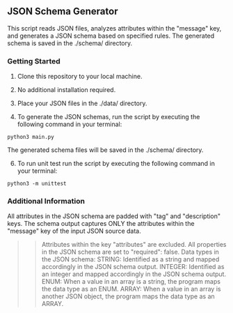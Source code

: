 
## JSON Schema Generator
This script reads JSON files, analyzes attributes within the "message" key, and generates a JSON schema based on specified rules. The generated schema is saved in the ./schema/ directory.

### Getting Started
1. Clone this repository to your local machine.

2. No additional installation required.

3. Place your JSON files in the ./data/ directory.

4. To generate the JSON schemas, run the script by executing the following command in your terminal:

`python3 main.py`

The generated schema files will be saved in the ./schema/ directory.

6. To run unit test  run the script by executing the following command in your terminal:

`python3 -m unittest`

### Additional Information
All attributes in the JSON schema are padded with "tag" and "description" keys.
The schema output captures ONLY the attributes within the "message" key of the input JSON source data.
>> Attributes within the key "attributes" are excluded.
>> All properties in the JSON schema are set to "required": false.
>> Data types in the JSON schema:
>> STRING: Identified as a string and mapped accordingly in the JSON schema output.
>> INTEGER: Identified as an integer and mapped accordingly in the JSON schema output.
>> ENUM: When a value in an array is a string, the program maps the data type as an ENUM.
>> ARRAY: When a value in an array is another JSON object, the program maps the data type as an ARRAY.
